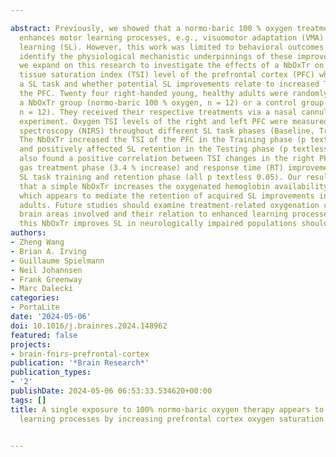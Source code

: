 ---
abstract: Previously, we showed that a normo-baric 100 % oxygen treatment (NbOxTr)
  enhances motor learning processes, e.g., visuomotor adaptation (VMA) and sequence
  learning (SL). However, this work was limited to behavioral outcomes and did not
  identify the physiological mechanistic underpinnings of these improvements. Here,
  we expand on this research to investigate the effects of a NbOxTr on the oxygen
  tissue saturation index (TSI) level of the prefrontal cortex (PFC) when performing
  a SL task and whether potential SL improvements relate to increased TSI levels in
  the PFC. Twenty four right-handed young, healthy adults were randomly assigned to
  a NbOxTr group (normo-baric 100 % oxygen, n = 12) or a control group (normal air,
  n = 12). They received their respective treatments via a nasal cannula during the
  experiment. Oxygen TSI levels of the right and left PFC were measured via near-infrared
  spectroscopy (NIRS) throughout different SL task phases (Baseline, Training, Testing).
  The NbOxTr increased the TSI of the PFC in the Training phase (p textless 0.01)
  and positively affected SL retention in the Testing phase (p textless 0.05). We
  also found a positive correlation between TSI changes in the right PFC during the
  gas treatment phase (3.4 % increase) and response time (RT) improvements in the
  SL task training and retention phase (all p textless 0.05). Our results suggest
  that a simple NbOxTr increases the oxygenated hemoglobin availability in the PFC,
  which appears to mediate the retention of acquired SL improvements in healthy young
  adults. Future studies should examine treatment-related oxygenation changes in other
  brain areas involved and their relation to enhanced learning processes. Whether
  this NbOxTr improves SL in neurologically impaired populations should also be examined.
authors:
- Zheng Wang
- Brian A. Irving
- Guillaume Spielmann
- Neil Johannsen
- Frank Greenway
- Marc Dalecki
categories:
- PortaLite
date: '2024-05-06'
doi: 10.1016/j.brainres.2024.148962
featured: false
projects:
- brain-fnirs-prefrontal-cortex
publication: '*Brain Research*'
publication_types:
- '2'
publishDate: 2024-05-06 06:53:33.534620+00:00
tags: []
title: A single exposure to 100% normo-baric oxygen therapy appears to improve sequence
  learning processes by increasing prefrontal cortex oxygen saturation

---
